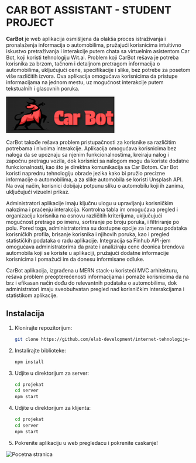 # CAR BOT ASSISTANT - STUDENT PROJECT 

**CarBot** je web aplikacija osmišljena da olakša proces istraživanja i pronalaženja informacija o automobilima, pružajući korisnicima intuitivno iskustvo pretraživanja i interakcije putem chata sa virtuelnim asistentom Car Bot, koji koristi tehnologiju Wit.ai. Problem koji CarBot rešava je potreba korisnika za brzom, tačnom i detaljnom pretragom informacija o automobilima, uključujući cene, specifikacije i slike, bez potrebe za posetom više različitih izvora. Ova aplikacija omogućava korisnicima da pristupe informacijama na jednom mestu, uz mogućnost interakcije putem tekstualnih i glasovnih poruka.

![Logo](./projekat/images/logo.png)

CarBot takođe rešava problem pristupačnosti za korisnike sa različitim potrebama i nivoima interakcije. Aplikacija omogućava korisnicima bez naloga da se upoznaju sa njenim funkcionalnostima, kreiraju nalog i započnu pretragu vozila, dok korisnici sa nalogom mogu da koriste dodatne funkcionalnosti, kao što je direktna komunikacija sa Car Botom. Car Bot koristi naprednu tehnologiju obrade jezika kako bi pružio precizne informacije o automobilima, a za slike automobila se koristi Unsplash API. Na ovaj način, korisnici dobijaju potpunu sliku o automobilu koji ih zanima, uključujući vizuelni prikaz.

Administratori aplikacije imaju ključnu ulogu u upravljanju korisničkim nalozima i praćenju interakcija. Kontrolna tabla im omogućava pregled i organizaciju korisnika na osnovu različitih kriterijuma, uključujući mogućnost pretrage po imenu, sortiranje po broju poruka, i filtriranje po polu. Pored toga, administratorima su dostupne opcije za izmenu podataka korisničkih profila, brisanje korisnika i njihovih poruka, kao i pregled statističkih podataka o radu aplikacije. Integracija sa Finhub API-jem omogućava administratorima da prate i analiziraju cene deonica brendova automobila koji se koriste u aplikaciji, pružajući dodatne informacije korisnicima i pomažući im da donesu informisane odluke.

CarBot aplikacija, izgrađena u MERN stack-u koristeći MVC arhitekturu, rešava problem preopterećenosti informacijama i pomaže korisnicima da na brz i efikasan način dođu do relevantnih podataka o automobilima, dok administratori imaju sveobuhvatan pregled nad korisničkim interakcijama i statistikom aplikacije.


## Instalacija

1. Klonirajte repozitorijum:
   ```bash
   git clone https://github.com/elab-development/internet-tehnologije-projekat-carbot_2020_0249.git
2. Instalirajte biblioteke:
    ```bash
    npm install
3. Udjite u direktorijum za server:
    ```bash
    cd projekat
    cd server
    npm start
4. Udjite u direktorijum za klijenta:
    ```bash
    cd projekat
    cd server
    npm start
5. Pokrenite aplikaciju u web pregledacu i pokrenite caskanje!





![Pocetna stranica](./projekat/images/landing_page.png)



